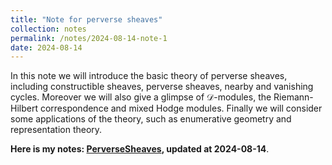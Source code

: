 ```yaml
---
title: "Note for perverse sheaves"
collection: notes
permalink: /notes/2024-08-14-note-1
date: 2024-08-14
---
```

In this note we will introduce the basic theory of perverse sheaves, including constructible sheaves, perverse sheaves, nearby and vanishing cycles. Moreover we will also give a glimpse of $\mathscr D$-modules, the Riemann-Hilbert correspondence and mixed Hodge modules. Finally we will consider some applications of the theory, such as enumerative geometry and representation theory.

**Here is my notes: [PerverseSheaves](https://dvlxlwz.github.io/files/virtual-fundamental-class.pdf), updated at 2024-08-14**.

